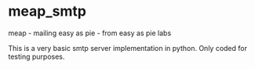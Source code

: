 meap_smtp
=========
meap - mailing easy as pie - from easy as pie labs

This is a very basic smtp server implementation in python.
Only coded for testing purposes.
